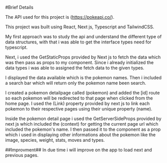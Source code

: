 #Brief Details

The API used for this project is (https://pokeapi.co/).

This project was built using React, Next js, Typescript and TailwindCSS.

My first approach was to study the api and understand the different type of data structures, with that i was able to get the interface types need for typescript.

Next, i used the GetStaticProps provided by Next js to fetch the data which was then pass as props to my component.
Since i already initialized the data types i was able to assigned the fetch data to the given types.

I displayed the data available which is the pokemon names. Then i included a search bar which will return only the pokemon name been search.

I created a pokemon detailpage called (pokemon) and added the [id] route so each pokemon will be redirected to that page when clicked from the home page. I used the (Link) property provided by next js to link each pokemon to their respective pages using their unique property (name).

Inside the pokemon detail page i used the GetServerSideProps provided by next js which included the (context) for getting the current page url which included the pokemon's name.
I then passed it to the component as a prop which i used in displaying other informations about the pokemon like the image, species, weight, stats, moves and types.



##Improvment##
In due time i will improve on the app to load next and previous pages.



